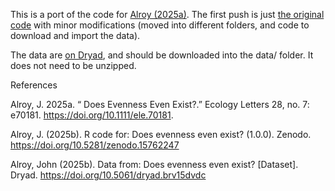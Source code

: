 This is a port of the code for [Alroy (2025a)](https://doi.org/10.1111/ele.70181). The first push is just [the original code](https://doi.org/10.5281/zenodo.15762246) with minor modifications (moved into different folders, and code to download and import the data).

The data are [on Dryad](https://doi.org/10.5061/dryad.brv15dvdc), and should be downloaded into the data/ folder. It does not need to be unzipped.

References 

Alroy, J. 2025a. “ Does Evenness Even Exist?.” Ecology Letters 28, no. 7: e70181. https://doi.org/10.1111/ele.70181. 

Alroy, J. (2025b). R code for: Does evenness even exist? (1.0.0). Zenodo. https://doi.org/10.5281/zenodo.15762247

Alroy, John (2025b). Data from: Does evenness even exist? [Dataset]. Dryad. https://doi.org/10.5061/dryad.brv15dvdc